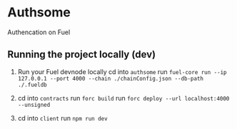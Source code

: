 # Authsome

Authencation on Fuel

## Running the project locally (dev)

  1. Run your Fuel devnode locally
  cd into `authsome`
  run `fuel-core run --ip 127.0.0.1 --port 4000 --chain ./chainConfig.json --db-path ./.fueldb`

  2. cd into `contracts`
  run `forc build`
  run `forc deploy --url localhost:4000 --unsigned`

  3. cd into `client`
  run `npm run dev`
